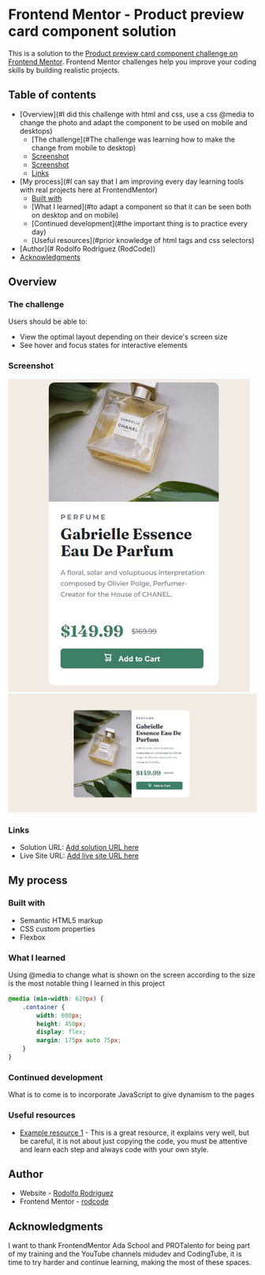 # Frontend Mentor - Product preview card component solution

This is a solution to the [Product preview card component challenge on Frontend Mentor](https://www.frontendmentor.io/challenges/product-preview-card-component-GO7UmttRfa). Frontend Mentor challenges help you improve your coding skills by building realistic projects. 

## Table of contents

- [Overview](#I did this challenge with html and css, use a css @media to change the photo and adapt the component to be used on mobile and desktops)
  - [The challenge](#The challenge was learning how to make the change from mobile to desktop)
  - [Screenshot](#./card-component-mobile)
  - [Screenshot](#./card-component-desktop)
  - [Links](#https://product-preview-card-component-main-7uwh27mm1.vercel.app/)
- [My process](#I can say that I am improving every day learning tools with real projects here   at FrontendMentor)
  - [Built with](#HTML-CSS)
  - [What I learned](#to adapt a component so that it can be seen both on desktop and on mobile)
  - [Continued development](#the important thing is to practice every day)
  - [Useful resources](#prior knowledge of html tags and css selectors)
- [Author](# Rodolfo Rodríguez (RodCode))
- [Acknowledgments](#acknowledgments)

## Overview

### The challenge

Users should be able to:

- View the optimal layout depending on their device's screen size
- See hover and focus states for interactive elements

### Screenshot

![](./images/card-component-mobile.JPG)
![](./images/card-component-desktop.JPG)

### Links

- Solution URL: [Add solution URL here](https://github.com/rodjoker/product-preview-card-component-main)
- Live Site URL: [Add live site URL here](https://product-preview-card-component-main-7uwh27mm1.vercel.app/)

## My process

### Built with

- Semantic HTML5 markup
- CSS custom properties
- Flexbox

### What I learned


Using @media to change what is shown on the screen according to the size is the most notable thing I learned in this project

```css
@media (min-width: 620px) {
    .container {
        width: 600px;
        height: 450px;
        display: flex; 
        margin: 175px auto 75px;   
    }
}
```
### Continued development

What is to come is to incorporate JavaScript to give dynamism to the pages

### Useful resources

- [Example resource 1](https://www.youtube.com/@CodingTube) - This is a great resource, it explains very well, but be careful, it is not about just copying the code, you must be attentive and learn each step and always code with your own style.

## Author

- Website - [Rodolfo Rodríguez](https://www.your-site.com)
- Frontend Mentor - [rodcode](https://github.com/rodjoker)

## Acknowledgments

I want to thank FrontendMentor Ada School and PROTalento for being part of my training and the YouTube channels midudev and CodingTube, it is time to try harder and continue learning, making the most of these spaces.